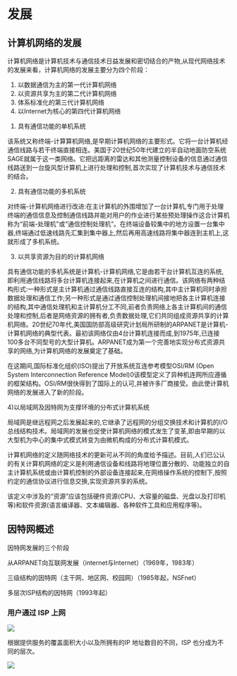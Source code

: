 # 发展

## 计算机网络的发展

计算机网络是计算机技术与通信技术日益发展和密切结合的产物,从现代网络技术的发展来看，计算机网络的发展主要分为四个阶段：

1. 以数据通信为主的第一代计算机网络
2. 以资源共享为主的第二代计算机网络
3. 体系标准化的第三代计算机网络
4. 以Internet为核心的第四代计算机网络





1) 具有通信功能的单机系统

该系统又称终端-计算算机网络,是早期计算机网络的主要形式。它将一台计算机经通信线路与若干终端直接相连。美国于20世纪50年代建立的半自动地面防空系统SAGE就属于这一类网络。它把远距离的雷达和其他测量控制设备的信息通过通信线路送到一台旋风型计算机上进行处理和控制,首次实现了计算机技术与通信技术的结合。

2) 具有通信功能的多机系统

对终端-计算机网络进行改进:在主计算机的外围增加了一台计算机,专门用于处理终端的通信信息及控制通信线路并能对用户的作业进行某些预处理操作这合计算机称为“前端-处理机”或“通信控制处理机”。在终端设备较集中的地方设置一台集中器,终端通过低速线路先汇集到集中器上,然后再用高速线路将集中器连到主机上,这就形成了多机系统。

3) 以共享资源为目的的计算机网络

具有通信功能的多机系统是计算机-计算机网络,它是由若干台计算机互连的系统,即利用通信线路将多台计算机连接起来,在计算机之间进行通信。该网络有两种结构形式:一种形式是主计算机通过通信线路直接互连的结构,其中主计算机同时承担数据处理和通信工作;另一种形式是通过通信控制处理机间接地把各主计算机连接的结构,其中通信处理机和主计算机分工不同,前者负责网络上各主计算机间的通信处理和控制,后者是网络资源的拥有者,负责数据处理,它们共同组成资源共享的计算机网络。20世纪70年代,美国国防部高级研究计划局所研制的ARPANET是计算机-计算机网络的典型代表。最初该网络仅由4台计算机连接而成,到1975年,已连接100多台不同型号的大型计算机。ARPANET成为第一个完善地实现分布式资源共享的网络,为计算机网络的发展奠定了基础。

在这期间,国际标准化组织(ISO)提出了开放系统互连参考模型OSI/RM (Open System Interconnection Reference Model)0该模型定义了异种机连网所应遵循的框架结构。OSI/RM很快得到了国际上的认可,并被许多厂商接受。由此使计算机网络的发展进入了新的阶段。



4)以局域网及因特网为支撑环境的分布式计算机系统

局域网是继远程网之后发展起来的,它继承了远程网的分组交换技术和计算机的I/O总线结构技术。局域网的发展也促使计算机网络的模式发生了变革,即由早期的以大型机为中心的集中式模式转变为由微机构成的分布式计算机模式。

计算机网络的定义随网络技术的更新可从不同的角度给予描述。目前,人们已公认的有关计算机网络的定义是利用通信设备和线路将地理位置分散的、功能独立的自主计算机系统或由计算机控制的外部设备连接起来,在网络操作系统的控制下,按照约定的通信协议进行信息交换,实现资源共享的系统。

该定义中涉及的“资源”应该包括硬件资源(CPU、大容量的磁盘、光盘以及打印机等)和软件资源(语言编译器、文本编辑器、各种软件工具和应用程序等)。





## 因特网概述

因特网发展的三个阶段

从ARPANET向互联网发展（internet与Internet）（1969年，1983年）

三级结构的因特网（主干网、地区网、校园网）（1985年起，NSFnet）

多层次ISP结构的因特网（1993年起）



### 用户通过 ISP 上网

![](https://img1.zlogs.net/19/20191104102938.png)

根据提供服务的覆盖面积大小以及所拥有的IP 地址数目的不同，ISP 也分成为不同的层次。 

![](https://img1.zlogs.net/19/20191104103002.png)























